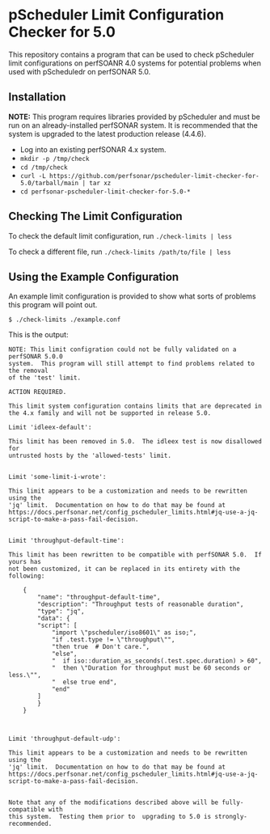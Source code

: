 # pScheduler Limit Configuration Checker for 5.0

This repository contains a program that can be used to check
pScheduler limit configurations on perfSOANR 4.0 systems for potential
problems when used with pScheduledr on perfSONAR 5.0.


## Installation

**NOTE:** This program requires libraries provided by pScheduler and
  must be run on an already-installed perfSONAR system.  It is
  recommended that the system is upgraded to the latest production
  release (4.4.6).

 * Log into an existing perfSONAR 4.x system.
 * `mkdir -p /tmp/check`
 * `cd /tmp/check`
 * `curl -L https://github.com/perfsonar/pscheduler-limit-checker-for-5.0/tarball/main | tar xz`
 * `cd perfsonar-pscheduler-limit-checker-for-5.0-*`


## Checking The Limit Configuration

To check the default limit configuration, run `./check-limits | less`

To check a different file, run `./check-limits /path/to/file | less`


## Using the Example Configuration

An example limit configuration is provided to show what sorts of
problems this program will point out.

```
$ ./check-limits ./example.conf
```

This is the output:

```
NOTE: This limit configration could not be fully validated on a perfSONAR 5.0.0
system.  This program will still attempt to find problems related to the removal
of the 'test' limit.

ACTION REQUIRED.

This limit system configuration contains limits that are deprecated in
the 4.x family and will not be supported in release 5.0.

Limit 'idleex-default':

This limit has been removed in 5.0.  The idleex test is now disallowed for
untrusted hosts by the 'allowed-tests' limit.


Limit 'some-limit-i-wrote':

This limit appears to be a customization and needs to be rewritten using the
'jq' limit.  Documentation on how to do that may be found at
https://docs.perfsonar.net/config_pscheduler_limits.html#jq-use-a-jq-script-to-make-a-pass-fail-decision.


Limit 'throughput-default-time':

This limit has been rewritten to be compatible with perfSONAR 5.0.  If yours has
not been customized, it can be replaced in its entirety with the following:
    
    {
        "name": "throughput-default-time",
        "description": "Throughput tests of reasonable duration",
        "type": "jq",
        "data": {
    	"script": [
    	    "import \"pscheduler/iso8601\" as iso;",
    	    "if .test.type != \"throughput\"",
    	    "then true  # Don't care.",
    	    "else",
    	    "  if iso::duration_as_seconds(.test.spec.duration) > 60",
    	    "  then \"Duration for throughput must be 60 seconds or less.\"",
    	    "  else true end",
    	    "end"
    	]
        }
    }
    


Limit 'throughput-default-udp':

This limit appears to be a customization and needs to be rewritten using the
'jq' limit.  Documentation on how to do that may be found at
https://docs.perfsonar.net/config_pscheduler_limits.html#jq-use-a-jq-script-to-make-a-pass-fail-decision.


Note that any of the modifications described above will be fully-compatible with
this system.  Testing them prior to  upgrading to 5.0 is strongly-recommended.
```
